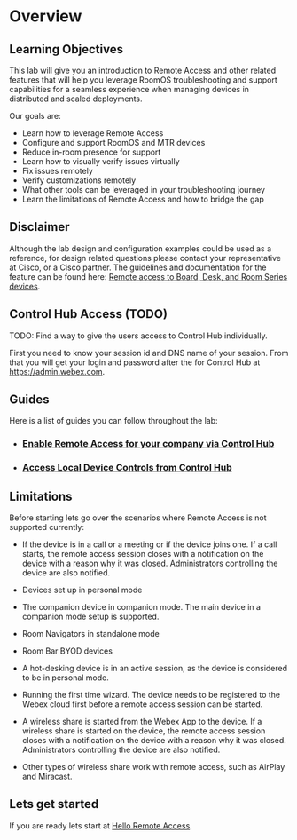 # Overview

## Learning Objectives

This lab will give you an introduction to Remote Access and other related features that will help you leverage RoomOS troubleshooting and support capabilities for a seamless experience when managing devices in distributed and scaled deployments.

Our goals are:

- Learn how to leverage Remote Access
- Configure and support RoomOS and MTR devices
- Reduce in-room presence for support
- Learn how to visually verify issues virtually
- Fix issues remotely
- Verify customizations remotely
- What other tools can be leveraged in your troubleshooting journey
- Learn the limitations of Remote Access and how to bridge the gap


## Disclaimer

Although the lab design and configuration examples could be used as a reference, for design related questions please contact your representative at Cisco, or a Cisco partner.
The guidelines and documentation for the feature can be found here: [Remote access to Board, Desk, and Room Series devices](https://help.webex.com/en-us/article/gge81eb/Remote-access-to-Board,-Desk,-and-Room-Series-devices).


## Control Hub Access (TODO)

TODO: Find a way to give the users access to Control Hub individually.

First you need to know your session id and DNS name of your session.
From that you will get your login and password after the for Control Hub at https://admin.webex.com.

## Guides

Here is a list of guides you can follow throughout the lab:

- ### [Enable Remote Access for your company via Control Hub](./guides.md)
- ### [Access Local Device Controls from Control Hub](./guides.md)


## Limitations

Before starting lets go over the scenarios where Remote Access is not supported currently:

- If the device is in a call or a meeting or if the device joins one. If a call starts, the remote access session closes with a notification on the device with a reason why it was closed. Administrators controlling the device are also notified.

- Devices set up in personal mode

- The companion device in companion mode. The main device in a companion mode setup is supported.

- Room Navigators in standalone mode

- Room Bar BYOD devices

- A hot-desking device is in an active session, as the device is considered to be in personal mode.

- Running the first time wizard. The device needs to be registered to the Webex cloud first before a remote access session can be started.

- A wireless share is started from the Webex App to the device. If a wireless share is started on the device, the remote access session closes with a notification on the device with a reason why it was closed. Administrators controlling the device are also notified.

- Other types of wireless share work with remote access, such as AirPlay and Miracast.


## Lets get started

If you are ready lets start at [Hello Remote Access](./scenarios/helloRemoteAccess.md).
